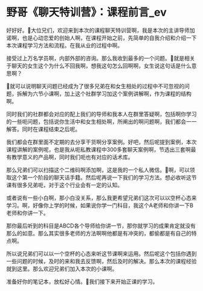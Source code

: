 # 野哥《聊天特训营》：课程前言_ev

好好好。🎼大位兄们，欢迎来到本次的课程聊天特训营啊，我是本次的主讲导师加诺啊，也是心动恋爱的创始人啊，在课程开始之前，先简单的自我介绍和介绍一下本次课程学习方法和流程。在我从业的过程中啊。

接受过上万名学员啊，内部外部的咨询。那么我收到最多的一个问题。🎼就是相关于聊天的女生这个为什么不回我啊，想我这句怎么回啊啊，女生说这句话是什么意思啊？

🎼就可以说明聊天问题已经成为了很多兄弟在和女生相处的过程中不可忽视的问题，拆解为六节小课啊，加上这个社群学习加这个案例讲解啊，作为课程的结构啊。

同时我们的社群都会对应的配上我们的导师和我本人在群里答疑啊，包括啊你学习的一些呃问题，包括说你生活中和女生相处啊，所阐出的啊问题啊，我们都会一一解答。同时在课程结束之后呢。

我们都会在群里面不定期的去分享干货啊分享案例。好吧，然后呢提到案例，本次课程讲解的案例呢，也是我从呃私教课程中300多套聊天案例啊，节选出三套啊最有教学意义的产品啊，同时我们呃也有对应的话术库。

那么兄弟们可以扫描这个二维码啊添加啊，这是我的一个私人微信。🎼啊，可以领取这个第一个阶段的聊天话手籍。然后呢再说一下我们的学习方法。想必收听这节课有很多兄弟呃，对于这个行业会有一定的认知。

或者说有一些小白啊，那小白没关系，那么我更希望兄弟们这次可以以空杯心态来学习。啊，好像你上学的时候，如果说你学一门科目，我这个A老师和你讲一下B老师和你讲一下。

那你最后听到的科目是ABCD各个导师给你讲一节，那你就学习的成果肯定就没有那么的如意。那么其实很多老师的方法啊啊他都是有冲突的，都偷都是有自己的特点啊。

所以说兄弟们可以以一个空杯的心态来听这节课啊来运用。然后呢这个包括你遇到一些问题的时候，及时的来和我去反馈啊，然后及时的解决。那么本次的课程经验就到这里。那么欢迎兄弟们加入本次的小课啊。

准备好你的笔记本，放松好心情。🎼我们接下来开始正课的学习。